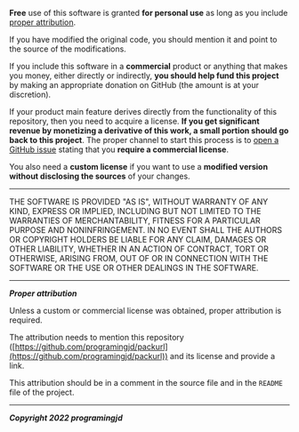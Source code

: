 
**Free** use of this software is granted **for personal use** as long as you include [proper attribution](#attribution).

If you have modified the original code, you should mention it and point to the source of the modifications.


If you include this software in a **commercial** product or anything that makes you money, either directly or indirectly,
**you should help fund this project** by making an appropriate donation on GitHub (the amount is at your discretion).


If your product main feature derives directly from the functionality of this repository, then you need to acquire a
license. **If you get significant revenue by monetizing a derivative of this work, a small portion should go back to this project**.
The proper channel to start this process is to [open a GitHub issue](https://github.com/programingjd/packurl/issues) stating that you **require a commercial license**.

You also need a **custom license** if you want to use a **modified version without disclosing the sources** of your changes.

---

THE SOFTWARE IS PROVIDED "AS IS", WITHOUT WARRANTY OF ANY KIND, EXPRESS OR IMPLIED, INCLUDING BUT NOT LIMITED TO THE WARRANTIES OF MERCHANTABILITY, FITNESS FOR A PARTICULAR PURPOSE AND NONINFRINGEMENT. IN NO EVENT SHALL THE AUTHORS OR COPYRIGHT HOLDERS BE LIABLE FOR ANY CLAIM, DAMAGES OR OTHER LIABILITY, WHETHER IN AN ACTION OF CONTRACT, TORT OR OTHERWISE, ARISING FROM, OUT OF OR IN CONNECTION WITH THE SOFTWARE OR THE USE OR OTHER DEALINGS IN THE SOFTWARE.

---

<a id="attribution">***Proper attribution***</a>

Unless a custom or commercial license was obtained, proper attribution is required.

The attribution needs to mention this repository ([https://github.com/programingjd/packurl](https://github.com/programingjd/packurl)) and its license and provide a link.

This attribution should be in a comment in the source file and in the `README` file of the project.

---

***Copyright 2022 programingjd***
